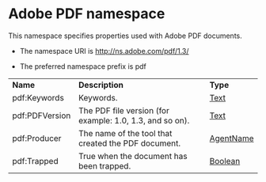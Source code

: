 # Adobe PDF namespace

This namespace specifies properties used with Adobe PDF documents.

- The namespace URI is http://ns.adobe.com/pdf/1.3/

- The preferred namespace prefix is pdf

|    |           |    |
|----|-----------|----|
|**Name**|**Description**|**Type**|
|pdf:Keywords|Keywords.  |[Text](./XMPDataTypes/index.md#text)|
|pdf:PDFVersion|The PDF file version (for example: 1.0, 1.3, and so on).  |[Text](./XMPDataTypes/index.md#text)|
|pdf:Producer|The name of the tool that created the PDF document.  |[AgentName](./XMPDataTypes/index.md#agent-name)|
|pdf:Trapped|True when the document has been trapped.  |[Boolean](./XMPDataTypes/index.md#boolean)|
